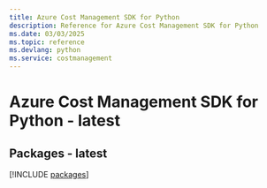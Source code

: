 ```yaml
---
title: Azure Cost Management SDK for Python
description: Reference for Azure Cost Management SDK for Python
ms.date: 03/03/2025
ms.topic: reference
ms.devlang: python
ms.service: costmanagement
---
```

# Azure Cost Management SDK for Python - latest
## Packages - latest
[!INCLUDE [packages](cost-management-index.md)]